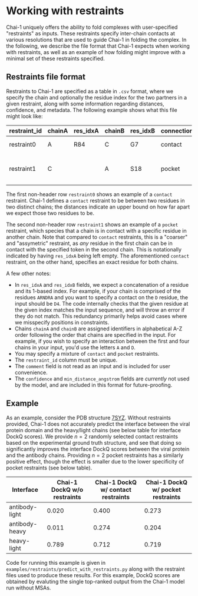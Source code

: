 # Working with restraints

Chai-1 uniquely offers the ability to fold complexes with user-specified "restraints" as inputs. These restraints specify inter-chain contacts at various resolutions that are used to guide Chai-1 in folding the complex. In the following, we describe the file format that Chai-1 expects when working with restraints, as well as an example of how folding might improve with a minimal set of these restraints specified.

## Restraints file format

Restraints to Chai-1 are specified as a table in `.csv` format, where we specify the chain and optionally the residue index for the two partners in a given restraint, along with some information regarding distances, confidence, and metadata. The following example shows what this file might look like:

| restraint_id | chainA | res_idxA | chainB | res_idxB | connection_type | confidence | min_distance_angstrom | max_distance_angstrom | comment                             |
| ------------ | ------ | -------- | ------ | -------- | --------------- | ---------- | --------------------- | --------------------- | ----------------------------------- |
| restraint0   | A      | R84      | C      | G7       | contact         | 1.0        | 0.0                   | 22.0                  | toy example                         |
| restraint1   | C      |          | A      | S18      | pocket          | 1.0        | 0.0                   | 11.0                  | toy known residue-chain interaction |

The first non-header row `restraint0` shows an example of a `contact` restraint. Chai-1 defines a `contact` restraint to be between two residues in two distinct chains; the distances indicate an upper bound on how far apart we expect those two residues to be.

The second non-header row `restraint1` shows an example of a `pocket` restraint, which species that a chain is in contact with a specific residue in another chain. Note that compared to `contact` restraints, this is a "coarser" and "assymetric" restraint, as _any_ residue in the first chain can be in contact with the specified token in the second chain. This is notationally indicated by having `res_idxA` being left empty. The aforementioned `contact` restraint, on the other hand, specifies an exact residue for both chains.

A few other notes:

- In `res_idxA` and `res_idxB` fields, we expect a concatenation of a residue and its 1-based index. For example, if your chain is comprised of the residues `ARNDRA` and you want to specify a contact on the `D` residue, the input should be `D4`. The code internally checks that the given residue at the given index matches the input sequence, and will throw an error if they do not match. This redundancy primarily helps avoid cases where we misspecify positions in constraints.
- Chains `chainA` and `chainB` are assigned identifiers in alphabetical A-Z order following the order that chains are specified in the input. For example, if you wish to specify an interaction between the first and four chains in your input, you'd use the letters `A` and `D`.
- You may specify a mixture of `contact` and `pocket` restraints.
- The `restraint_id` column must be unique.
- The `comment` field is not read as an input and is included for user convenience.
- The `confidence` and `min_distance_angstrom` fields are _currently_ not used by the model, and are included in this format for future-proofing.

## Example

As an example, consider the PDB structure [7SYZ](https://www.rcsb.org/structure/7SYZ). Without restraints provided, Chai-1 does not accurately predict the interface between the viral protein domain and the heavy/light chains (see below table for interface DockQ scores). We provide $n=2$ randomly selected contact restraints based on the experimental ground truth structure, and see that doing so significantly improves the interface DockQ scores between the viral protein and the antibody chains. Providing $n=2$ pocket restraints has a similarly positive effect, though the effect is smaller due to the lower specificity of pocket restraints (see below table).

| Interface      | Chai-1 DockQ w/o restraints | Chai-1 DockQ w/ contact restraints | Chai-1 DockQ w/ pocket restraints |
| -------------- | --------------------------- | ---------------------------------- | --------------------------------- |
| antibody-light | 0.020                       | 0.400                              | 0.273                             |
| antibody-heavy | 0.011                       | 0.274                              | 0.204                             |
| heavy-light    | 0.789                       | 0.712                              | 0.719                             |

Code for running this example is given in `examples/restraints/predict_with_restraints.py` along with the restraint files used to produce these results. For this example, DockQ scores are obtained by evaluting the single top-ranked output from the Chai-1 model run without MSAs.
